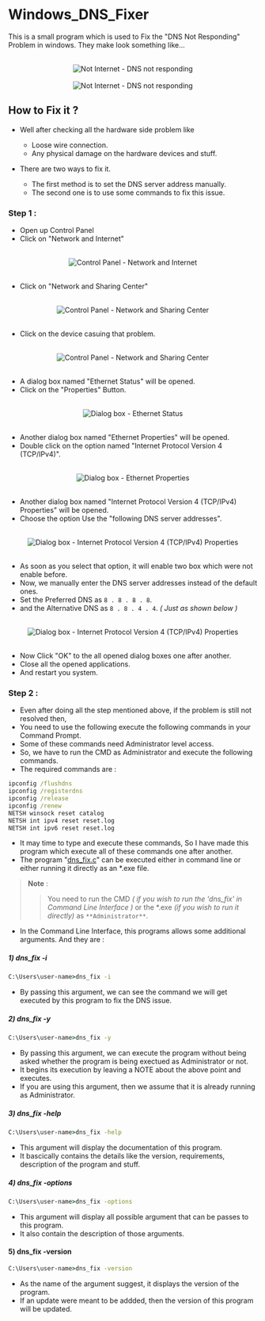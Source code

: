 # Windows_DNS_Fixer

This is a small program which is used to Fix the "DNS Not Responding" Problem in  windows. They make look something like...

<div align="center">
  <br />
  <img src="https://i.insider.com/6261b053db73840018a579f2?width=700" alt="Not Internet - DNS not responding" >
  <br />
  <br />
  <img src="https://www.temok.com/blog/wp-content/uploads/2020/11/error.jpg" alt="Not Internet - DNS not responding" >
  <br />
</div>

## How to Fix it ?

- Well after checking all the hardware side problem like
  - Loose wire connection.
  - Any physical damage on the hardware devices and stuff.

- There are two ways to fix it.
  - The first method is to set the DNS server address manually.
  - The second one is to use some commands to fix this issue.

### Step 1 :

- Open up Control Panel
- Click on "Network and Internet"

<div align="center">
  <br />
  <img src="src/Control_Panel_1.png" alt="Control Panel - Network and Internet" >
  <br />
  <br />
</div>

- Click on "Network and Sharing Center"

<div align="center">
  <br />
  <img src="src/Control_Panel_2.png" alt="Control Panel - Network and Sharing Center" >
  <br />
  <br />
</div>

- Click on the device casuing that problem.

<div align="center">
  <br />
  <img src="src/Control_Panel_3.ppg" alt="Control Panel - Network and Sharing Center" >
  <br />
  <br />
</div>

- A dialog box named "Ethernet Status" will be opened.
- Click on the "Properties" Button.

<div align="center">
  <br />
  <img src="src/Ethernet_Status.png" alt="Dialog box - Ethernet Status" >
  <br />
  <br />
</div>

- Another dialog box named "Ethernet Properties" will be opened.
- Double click on the option named "Internet Protocol Version 4 (TCP/IPv4)".

<div align="center">
  <br />
  <img src="src/Ethernet_Properties.png" alt="Dialog box - Ethernet Properties" >
  <br />
  <br />
</div>

- Another dialog box named "Internet Protocol Version 4 (TCP/IPv4) Properties" will be opened.
- Choose the option Use the "following DNS server addresses".

<div align="center">
  <br />
  <img src="src/IPv4_Properties_1.png" alt="Dialog box - Internet Protocol Version 4 (TCP/IPv4) Properties" >
  <br />
  <br />
</div>

- As soon as you select that option, it will enable two box which were not enable before.
- Now, we manually enter the DNS server addresses instead of the default ones.
- Set the Preferred DNS as ` 8 . 8 . 8 . 8 `.
- and the Alternative DNS as ` 8 . 8 . 4 . 4 `. *( Just as shown below )*

<div align="center">
  <br />
  <img src="src/IPv4_Properties_2.png" alt="Dialog box - Internet Protocol Version 4 (TCP/IPv4) Properties" >
  <br />
  <br />
</div>

- Now Click "OK" to the all opened dialog boxes one after another.
- Close all the opened applications.
- And restart you system.

### Step 2 :

- Even after doing all the step mentioned above, if the problem is still not resolved then,
- You need to use the following execute the following commands in your Command Prompt.
- Some of these commands need Administrator level access.
- So, we have to run the CMD as Administrator and execute the following commands.
- The required commands are :

```cmd
ipconfig /flushdns
ipconfig /registerdns
ipconfig /release
ipconfig /renew
NETSH winsock reset catalog
NETSH int ipv4 reset reset.log
NETSH int ipv6 reset reset.log
```
- It may time to type and execute these commands, So I have made this program which execute all of these commands one after another.
- The program "[dns_fix.c](dns_fix.c "View the code of 'dns_fix.c'")" can be executed either in command line or either running it directly as an *.exe file.

> ****Note**** :
>
>> You need to run the CMD *( if you wish to run the 'dns_fix' in Command Line Interface )* or the *.exe *(if you wish to run it directly)* as `**Administrator**`.

- In the Command Line Interface, this programs allows some additional arguments. And they are :

##### 1) dns_fix -i

```cmd
C:\Users\user-name>dns_fix -i
 ```
 
 - By passing this argument, we can see the command we will get executed by this program to fix the DNS issue.

##### 2) dns_fix -y

```cmd
C:\Users\user-name>dns_fix -y
 ```
 
 - By passing this argument, we can execute the program without being asked whether the program is being exectued as Administrator or not.
 - It begins its execution by leaving a NOTE about the above point and executes.
 - If you are using this argument, then we assume that it is already running as Administrator.

##### 3) dns_fix -help

```cmd
C:\Users\user-name>dns_fix -help
 ```
 
 - This argument will display the documentation of this program.
 - It bascically contains the details like the version, requirements, description of the program and stuff.
 
 ##### 4) dns_fix -options

```cmd
C:\Users\user-name>dns_fix -options
 ```
 - This argument will display all possible argument that can be passes to this program.
 - It also contain the description of those arguments.

#### 5) dns_fix -version
 
```cmd
C:\Users\user-name>dns_fix -version
 ```
 
 - As the name of the argument suggest, it displays the version of the program.
 - If an update were meant to be addded, then the version of this program will be updated.
